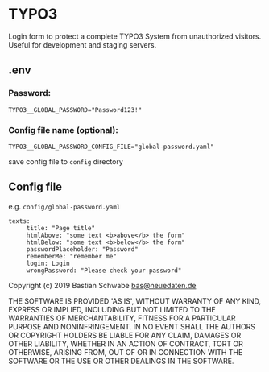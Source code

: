 # TYPO3

Login form to protect a complete TYPO3 System from unauthorized visitors. Useful for development and staging servers.

## .env

### Password:

`TYPO3__GLOBAL_PASSWORD="Password123!"`

### Config file name (optional):
`TYPO3__GLOBAL_PASSWORD_CONFIG_FILE="global-password.yaml"`

save config file to `config` directory

## Config file

e.g. `config/global-password.yaml`

```
texts:
     title: "Page title"
     htmlAbove: "some text <b>above</b> the form"
     htmlBelow: "some text <b>below</b> the form"
     passwordPlaceholder: "Password"
     rememberMe: "remember me"
     login: Login
     wrongPassword: "Please check your password"
```

Copyright (c) 2019 Bastian Schwabe <bas@neuedaten.de>

THE SOFTWARE IS PROVIDED 'AS IS', WITHOUT WARRANTY OF ANY KIND, EXPRESS OR IMPLIED, INCLUDING BUT NOT LIMITED TO THE WARRANTIES OF MERCHANTABILITY, FITNESS FOR A PARTICULAR PURPOSE AND NONINFRINGEMENT. IN NO EVENT SHALL THE AUTHORS OR COPYRIGHT HOLDERS BE LIABLE FOR ANY CLAIM, DAMAGES OR OTHER LIABILITY, WHETHER IN AN ACTION OF CONTRACT, TORT OR OTHERWISE, ARISING FROM, OUT OF OR IN CONNECTION WITH THE SOFTWARE OR THE USE OR OTHER DEALINGS IN THE SOFTWARE.